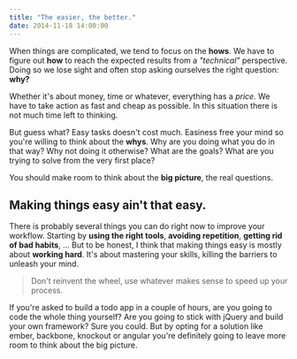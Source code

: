 ```yaml
---
title: "The easier, the better."
date: 2014-11-18 14:00:00
---
```


When things are complicated, we tend to focus on the **hows**.
We have to figure out **how** to reach the expected results from a *"technical"* perspective.
Doing so we lose sight and often stop asking ourselves the right question: **why?**

Whether it's about money, time or whatever, everything has a *price*.
We have to take action as fast and cheap as possible.
In this situation there is not much time left to thinking.

But guess what? Easy tasks doesn't cost much.
Easiness free your mind so you're willing to think about the **whys**.
Why are you doing what you do in that way? Why not doing it otherwise?
What are the goals? What are you trying to solve from the very first place?

You should make room to think about the **big picture**, the real questions.

## Making things easy ain't that easy.

There is probably several things you can do right now to improve your workflow.
Starting by **using the right tools**, **avoiding repetition**, **getting rid of bad habits**, ...
But to be honest, I think that making things easy is mostly about **working hard**.
It's about mastering your skills, killing the barriers to unleash your mind.

> Don't reinvent the wheel, use whatever makes sense to speed up your process.

If you're asked to build a todo app in a couple of hours, are you going to code the whole thing yourself?
Are you going to stick with jQuery and build your own framework? Sure you could.
But by opting for a solution like ember, backbone, knockout or angular you're definitely going to leave more room to think about the big picture.